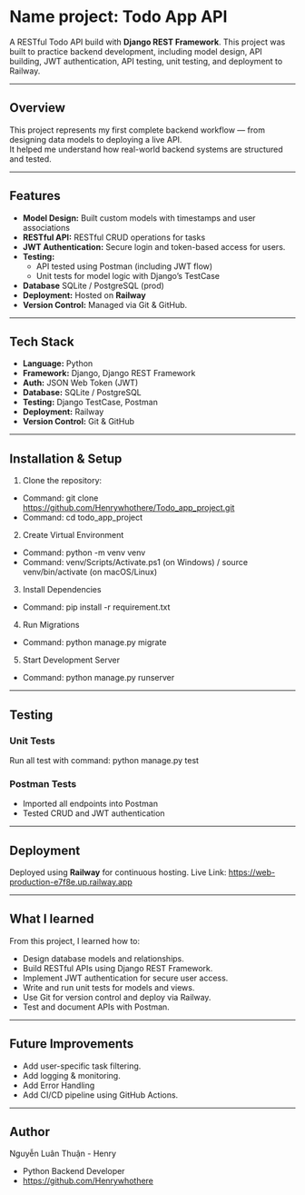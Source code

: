 # Name project: Todo App API

A RESTful Todo API build with **Django REST Framework**. 
This project was built to practice backend development, including model design, API building, JWT authentication, API testing, unit testing, and deployment to Railway. 


--- 

## Overview
This project represents my first complete backend workflow — from designing data models to deploying a live API.  
It helped me understand how real-world backend systems are structured and tested.


---

## Features
- **Model Design:** Built custom models with timestamps and user associations 
- **RESTful API:** RESTful CRUD operations for tasks
- **JWT Authentication:** Secure login and token-based access for users.
- **Testing:**
    - API tested using Postman (including JWT flow)
    - Unit tests for model logic with Django’s TestCase
- **Database** SQLite / PostgreSQL (prod)
- **Deployment:** Hosted on **Railway**
- **Version Control:** Managed via Git & GitHub.


---

## Tech Stack
- **Language:** Python
- **Framework:** Django, Django REST Framework
- **Auth:** JSON Web Token (JWT)
- **Database:** SQLite / PostgreSQL
- **Testing:** Django TestCase, Postman
- **Deployment:** Railway
- **Version Control:** Git & GitHub

--- 

## Installation & Setup

1. Clone the repository: 
- Command: git clone https://github.com/Henrywhothere/Todo_app_project.git
- Command: cd todo_app_project
2. Create Virtual Environment
- Command: python -m venv venv
- Command: venv/Scripts/Activate.ps1 (on Windows) / source venv/bin/activate (on macOS/Linux)
3. Install Dependencies
- Command: pip install -r requirement.txt
4. Run Migrations
- Command: python manage.py migrate
5. Start Development Server
- Command: python manage.py runserver 


---

## Testing
### Unit Tests
Run all test with command: python manage.py test
### Postman Tests 
- Imported all endpoints into Postman
- Tested CRUD and JWT authentication

---

## Deployment
Deployed using **Railway** for continuous hosting.
Live Link: https://web-production-e7f8e.up.railway.app


---

## What I learned 
From this project, I learned how to:
- Design database models and relationships.
- Build RESTful APIs using Django REST Framework.
- Implement JWT authentication for secure user access.
- Write and run unit tests for models and views.
- Use Git for version control and deploy via Railway.
- Test and document APIs with Postman.


---

## Future Improvements
- Add user-specific task filtering.
- Add logging & monitoring.
- Add Error Handling 
- Add CI/CD pipeline using GitHub Actions.


--- 
## Author
Nguyễn Luân Thuận - Henry
- Python Backend Developer
- https://github.com/Henrywhothere


